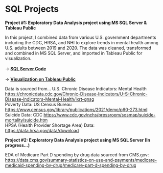 # SQL Projects
<b> Project #1: Exploratory Data Analysis project using MS SQL Server &amp; Tableau Public </b> 

In this project, I combined data from various U.S. government departments including the CDC, HRSA, and NHI to explore trends in mental health among U.S. adults between 2019 and 2020. The data was cleaned, transformed and combined in MS SQL Server, and imported in Tableau Public for visualization. 
<br><br> -> <a href="https://github.com/sarah-h1125/SQL_Projects/blob/main/SQLQuery_MentalHealthData.sql"><b>SQL Server Code</b></a>
<br><br> -> <a href="https://public.tableau.com/app/profile/sarah.heacox/viz/MentalHealthinU_S_2019-2020/Dashboard1" target="_blank"><b>Visualization on Tableau Public</b></a>

Data is sourced from...
  U.S. Chronic Disease Indicators: Mental Health https://chronicdata.cdc.gov/Chronic-Disease-Indicators/U-S-Chronic-Disease-Indicators-Mental-Health/ixrt-gnsg
  <br>Poverty Data: US Census Bureau https://www.census.gov/library/publications/2021/demo/p60-273.html
  <br>Suicide Data: CDC https://www.cdc.gov/nchs/pressroom/sosmap/suicide-mortality/suicide.htm
  <br>HPSA (Health Provider Shortage Area) Data: https://data.hrsa.gov/data/download
  
  
<b> Project #2: Exploratory Data Analysis project using MS SQL Server (In progress...) </b> 

EDA of Medicare Part D spending by drug data sourced from CMS.gov: 
https://data.cms.gov/summary-statistics-on-use-and-payments/medicare-medicaid-spending-by-drug/medicare-part-d-spending-by-drug
